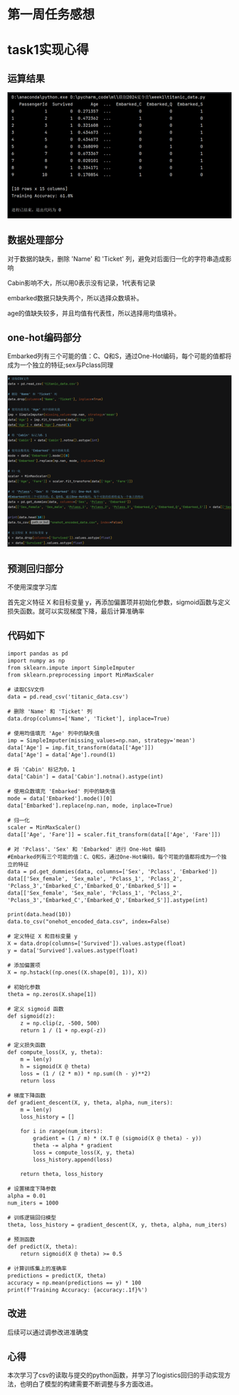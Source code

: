 # 第一周任务感想
# task1实现心得

## 运算结果
![运行结果](https://github.com/ElysiaTT/UniqueAI2024SummerCamp/blob/main/task1/yunxingjieguo.png)
## 数据处理部分

对于数据的缺失，删除 'Name' 和 'Ticket' 列，避免对后面归一化的字符串造成影响

Cabin影响不大，所以用0表示没有记录，1代表有记录

embarked数据只缺失两个，所以选择众数填补。

age的值缺失较多，并且均值有代表性，所以选择用均值填补。

## one-hot编码部分

Embarked列有三个可能的值：C、Q和S，通过One-Hot编码，每个可能的值都将成为一个独立的特征;sex与Pclass同理

![缺失值处理与one-hot编码](https://github.com/ElysiaTT/UniqueAI2024SummerCamp/blob/main/task1/chuliguocheng.png)

## 预测回归部分

不使用深度学习库

首先定义特征 X 和目标变量 y，再添加偏置项并初始化参数，sigmoid函数与定义损失函数。就可以实现梯度下降，最后计算准确率
## 代码如下
```
import pandas as pd
import numpy as np
from sklearn.impute import SimpleImputer
from sklearn.preprocessing import MinMaxScaler

# 读取CSV文件
data = pd.read_csv('titanic_data.csv')

# 删除 'Name' 和 'Ticket' 列
data.drop(columns=['Name', 'Ticket'], inplace=True)

# 使用均值填充 'Age' 列中的缺失值
imp = SimpleImputer(missing_values=np.nan, strategy='mean')
data['Age'] = imp.fit_transform(data[['Age']])
data['Age'] = data['Age'].round(1)

# 将 'Cabin' 标记为0，1
data['Cabin'] = data['Cabin'].notna().astype(int)

# 使用众数填充 'Embarked' 列中的缺失值
mode = data['Embarked'].mode()[0]
data['Embarked'].replace(np.nan, mode, inplace=True)

# 归一化
scaler = MinMaxScaler()
data[['Age', 'Fare']] = scaler.fit_transform(data[['Age', 'Fare']])

# 对 'Pclass'、'Sex' 和 'Embarked' 进行 One-Hot 编码
#Embarked列有三个可能的值：C、Q和S，通过One-Hot编码，每个可能的值都将成为一个独立的特征
data = pd.get_dummies(data, columns=['Sex', 'Pclass', 'Embarked'])
data[['Sex_female', 'Sex_male', 'Pclass_1', 'Pclass_2', 'Pclass_3','Embarked_C','Embarked_Q','Embarked_S']] = data[['Sex_female', 'Sex_male', 'Pclass_1', 'Pclass_2', 'Pclass_3','Embarked_C','Embarked_Q','Embarked_S']].astype(int)

print(data.head(10))
data.to_csv("onehot_encoded_data.csv", index=False)

# 定义特征 X 和目标变量 y
X = data.drop(columns=['Survived']).values.astype(float)
y = data['Survived'].values.astype(float)

# 添加偏置项
X = np.hstack((np.ones((X.shape[0], 1)), X))

# 初始化参数
theta = np.zeros(X.shape[1])

# 定义 sigmoid 函数
def sigmoid(z):
    z = np.clip(z, -500, 500)
    return 1 / (1 + np.exp(-z))

# 定义损失函数
def compute_loss(X, y, theta):
    m = len(y)
    h = sigmoid(X @ theta)
    loss = (1 / (2 * m)) * np.sum((h - y)**2)
    return loss

# 梯度下降函数
def gradient_descent(X, y, theta, alpha, num_iters):
    m = len(y)
    loss_history = []

    for i in range(num_iters):
        gradient = (1 / m) * (X.T @ (sigmoid(X @ theta) - y))
        theta -= alpha * gradient
        loss = compute_loss(X, y, theta)
        loss_history.append(loss)

    return theta, loss_history

# 设置梯度下降参数
alpha = 0.01
num_iters = 1000

# 训练逻辑回归模型
theta, loss_history = gradient_descent(X, y, theta, alpha, num_iters)

# 预测函数
def predict(X, theta):
    return sigmoid(X @ theta) >= 0.5

# 计算训练集上的准确率
predictions = predict(X, theta)
accuracy = np.mean(predictions == y) * 100
print(f'Training Accuracy: {accuracy:.1f}%')
```
## 改进
后续可以通过调参改进准确度
## 心得
本次学习了csv的读取与提交的python函数，并学习了logistics回归的手动实现方法，也明白了模型的构建需要不断调整与多方面改进。
